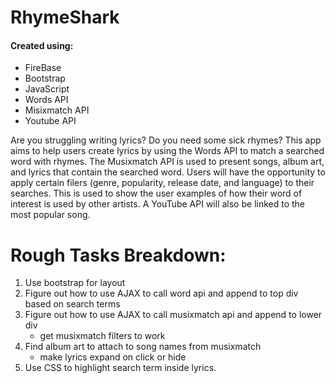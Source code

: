 

# RhymeShark

#### Created using: 
   * FireBase
   * Bootstrap
   * JavaScript
   * Words API
   * Misixmatch API
   * Youtube API
 
Are you struggling writing lyrics? Do you need some sick rhymes? This app aims to help users create lyrics by using the Words API to match a searched word with rhymes. The Musixmatch API is used to present songs, album art, and lyrics that contain the searched word. Users will have the opportunity to apply certain filers (genre, popularity, release date, and language) to their searches. This is used to show the user examples of how their word of interest is used by other artists. A YouTube API will also be linked to the most popular song.

# Rough Tasks Breakdown:
1. Use bootstrap for layout
2. Figure out how to use AJAX to call word api and append to top div based on search terms
3. Figure out how to use AJAX to call musixmatch api and append to lower div 
    * get musixmatch filters to work
4. Find album art to attach to song names from musixmatch
    * make lyrics expand on click or hide 
5. Use CSS to highlight search term inside lyrics.
